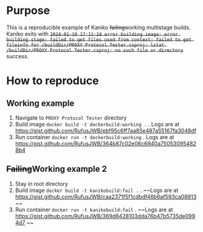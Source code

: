 # Purpose
This is a reproducible example of Kaniko ~~failing~~working multistage builds. Kaniko exits with ~~`2024-01-10 17:11:24 error building image: error building stage: failed to get files used from context: failed to get fileinfo for /buildDir/PROXY Protocol Tester.csproj: lstat /buildDir/PROXY Protocol Tester.csproj: no such file or directory`~~ success.

# How to reproduce

## Working example

1. Navigate to `PROXY Protocol Tester` directory
1. Build image `docker build -t dockerbuild:working .` . Logs are at https://gist.github.com/RufusJWB/ebf95c6ff7aa85e487a55167fa3048df
1. Run container `docker run -t dockerbuild:working` . Logs are at https://gist.github.com/RufusJWB/364b87c02e06c6940a750530954828b4

## ~~Failing~~Working example 2

1. Stay in root directory
1. Build image `docker build -t kanikobuild:fail .` . ~~Logs are at https://gist.github.com/RufusJWB/caa2371f5f1cdbdf46b6af593ca08913 ~~
1. Run container `docker run -t kanikobuild:fail` . ~~Logs are at https://gist.github.com/RufusJWB/369d8428103dda76b47b5735de0994d7 ~~